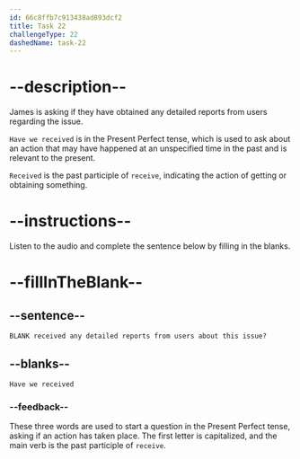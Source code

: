 ```yaml
---
id: 66c8ffb7c913438ad893dcf2
title: Task 22
challengeType: 22
dashedName: task-22
---
```

<!-- (Audio) James: Have we received any detailed reports from users about this issue? -->

# --description--

James is asking if they have obtained any detailed reports from users regarding the issue. 

`Have we received` is in the Present Perfect tense, which is used to ask about an action that may have happened at an unspecified time in the past and is relevant to the present.

`Received` is the past participle of `receive`, indicating the action of getting or obtaining something.

# --instructions--

Listen to the audio and complete the sentence below by filling in the blanks.

# --fillInTheBlank--

## --sentence--

`BLANK received any detailed reports from users about this issue?`

## --blanks--

`Have we received`

### --feedback--

These three words are used to start a question in the Present Perfect tense, asking if an action has taken place. The first letter is capitalized, and the main verb is the past participle of `receive`.
